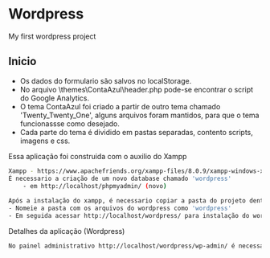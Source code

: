 # Wordpress
My first wordpress project

## Inicio
- Os dados do formulario são salvos no localStorage.
- No arquivo \themes\ContaAzul\header.php pode-se encontrar o script do Google Analytics.
- O tema ContaAzul foi criado a partir de outro tema chamado 'Twenty_Twenty_One', alguns arquivos foram mantidos, para que o tema funcionassse como desejado.
- Cada parte do tema é dividido em pastas separadas, contento scripts, imagens e css.


Essa aplicação foi construida com o auxilio do Xampp

```sh
Xampp - https://www.apachefriends.org/xampp-files/8.0.9/xampp-windows-x64-8.0.9-0-VS16-installer.exe
É necessario a criação de um novo database chamado 'wordpress'
    - em http://localhost/phpmyadmin/ (novo)
    
Após a instalação do xampp, é necessario copiar a pasta do projeto dentro da pasta de arquivos do xampp 'xampp/htdocs'
- Nomeie a pasta com os arquivos do wordpress como 'wordpress'
- Em seguida acessar http://localhost/wordpress/ para instalação do wordpress
```

Detalhes da aplicação (Wordpress)

```sh
No painel administrativo http://localhost/wordpress/wp-admin/ é necessario ativar o tema ContaAzul em seguida acessar http://localhost/wordpress/ que a aplicação ja sera vizualizada.
```

